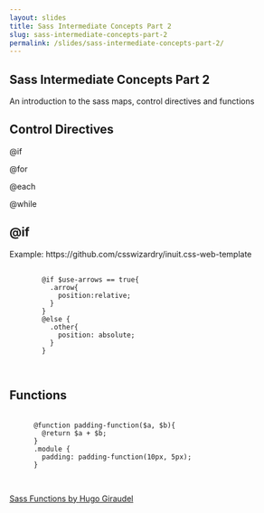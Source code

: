 ```yaml
---
layout: slides
title: Sass Intermediate Concepts Part 2
slug: sass-intermediate-concepts-part-2
permalink: /slides/sass-intermediate-concepts-part-2/
---
```



<section>
  <h2>Sass Intermediate Concepts Part 2</h2>
  <p>An introduction to the sass maps, control directives and functions</p>
</section>

<section>
  <section>
    <h2>Control Directives</h2>
    <p>@if</p>
    <p>@for</p>
    <p>@each</p>
    <p>@while</p>
  </section>
  <section>
    <h2>@if</h2>
    <p>Example: https://github.com/csswizardry/inuit.css-web-template</p>
    <pre>
      <code>
        @if $use-arrows == true{
          .arrow{
            position:relative;
          }
        }
        @else {
          .other{
            position: absolute;
          }
        }
      </code>
    </pre>
  </section>
  <!-- <section>
    <h2>@for</h2>
    <p>Example: https://github.com/csswizardry/inuit.css-web-template</p>
    <pre>
      <code>
        @for $i from 1 through 10 {
          @if
          .arrow-#{$i}{
            content: #{$i};
          }
        }
      </code>
    </pre>
  </section> -->
  <!-- <section>
    <h2>@each</h2>
    <pre>
      <code>
        .btn {
          @each $modifier, $color in $brand-colors {
            &--#{$modifier} {
              background: darken($color, 15);

              &:active,
              &:hover {
                background: darken($color, 24);
              }
            }
          }
        }
      </code>
    </pre>
  </section>
  <section>
    <h2>More Resources</h2>
    <p><a href="http://thesassway.com/intermediate/if-for-each-while">http://thesassway.com/intermediate/if-for-each-while</a></p>
  </section> -->
</section>

<section>
  <h2>Functions</h2>
  <pre>
    <code>
      @function padding-function($a, $b){
        @return $a + $b;
      }
      .module {
        padding: padding-function(10px, 5px);
      }
    </code>
  </pre>
  <p><a href="http://hugogiraudel.com/2013/08/12/sass-functions/">Sass Functions by Hugo Giraudel</a></p>
</section>

<!--
<section>
  <section>
    <h2>Sass Maps</h2>
    <pre>
      <code>
        $theme: (
          background: smoke,
          color: #bada55
        );
      </code>
    </pre>
  </section>
  <section>
    <h2>Retrieving Values</h2>
    <pre>
      <code>
        $theme: (
          background: smoke,
          color: #bada55
        );
        .test {
          background: map-get($theme, background);
          color: map-get($theme, color);
        }
      </code>
    </pre>
  </section>
  <section>
    <h2>Adding Values to Map</h2>
    <pre>
      <code>
        $theme: (
          background: smoke,
          color: #bada55
        );
        $theme-font: (
          font-family: Arial;
          font-size: 20px;
        );
        map-merge($theme, $theme-font);
      </code>
    </pre>
  </section>
  <section>
    <h2>Removing Values from Map</h2>
    <pre>
      <code>
        $theme: (
          background: smoke,
          color: #bada55
          font-family: Arial;
          font-size: 20px;
        )
        map-remove($theme, font-size);
      </code>
    </pre>
  </section>
</section>
 -->

